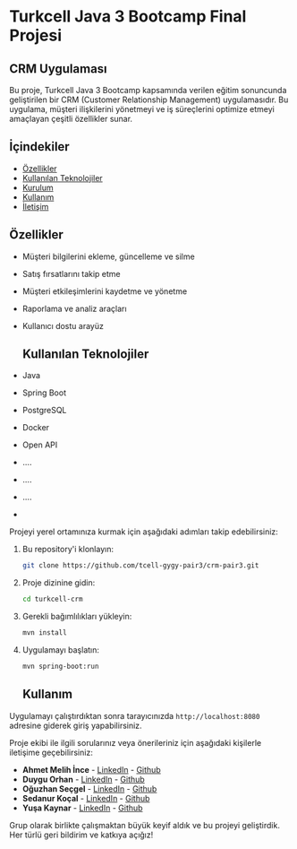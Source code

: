 # Turkcell Java 3 Bootcamp Final Projesi

## CRM Uygulaması

Bu proje, Turkcell Java 3 Bootcamp kapsamında verilen eğitim sonuncunda geliştirilen bir CRM (Customer Relationship Management) uygulamasıdır. 
Bu uygulama, müşteri ilişkilerini yönetmeyi ve iş süreçlerini optimize etmeyi amaçlayan çeşitli özellikler sunar.

## İçindekiler
- [Özellikler](#özellikler)
- [Kullanılan Teknolojiler](#kullanılan-teknolojiler)
- [Kurulum](#kurulum)
- [Kullanım](#kullanım)
- [İletişim](#iletişim)


## Özellikler

- Müşteri bilgilerini ekleme, güncelleme ve silme
- Satış fırsatlarını takip etme
- Müşteri etkileşimlerini kaydetme ve yönetme
- Raporlama ve analiz araçları
- Kullanıcı dostu arayüz

  ## Kullanılan Teknolojiler

- Java
- Spring Boot
- PostgreSQL
- Docker
- Open API
- ....
- ....
- ....
- 

Projeyi yerel ortamınıza kurmak için aşağıdaki adımları takip edebilirsiniz:

1. Bu repository'i klonlayın:
    ```bash
    git clone https://github.com/tcell-gygy-pair3/crm-pair3.git
    ```

2. Proje dizinine gidin:
    ```bash
    cd turkcell-crm
    ```

3. Gerekli bağımlılıkları yükleyin:
    ```bash
    mvn install
    ```

4. Uygulamayı başlatın:
    ```bash
    mvn spring-boot:run
    ```

    ## Kullanım

Uygulamayı çalıştırdıktan sonra tarayıcınızda `http://localhost:8080` adresine giderek giriş yapabilirsiniz. 

Proje ekibi ile ilgili sorularınız veya önerileriniz için aşağıdaki kişilerle iletişime geçebilirsiniz:

- **Ahmet Melih İnce** - [LinkedIn](https://www.linkedin.com/in/kullanici-adi) - [Github](mailto:email@example.com)
- **Duygu Orhan** - [LinkedIn](https://www.linkedin.com/in/kullanici-adi) - [Github](mailto:email@example.com)
- **Oğuzhan Seçgel** - [LinkedIn](https://www.linkedin.com/in/oguzhansecgel) - [Github](https://github.com/oguzhansecgel)
- **Sedanur Koçal** - [LinkedIn](https://www.linkedin.com/in/kullanici-adi) - [Github](mailto:email@example.com)
- **Yuşa Kaynar** - [LinkedIn](https://www.linkedin.com/in/kullanici-adi) - [Github](mailto:email@example.com)

Grup olarak birlikte çalışmaktan büyük keyif aldık ve bu projeyi geliştirdik. Her türlü geri bildirim ve katkıya açığız!

